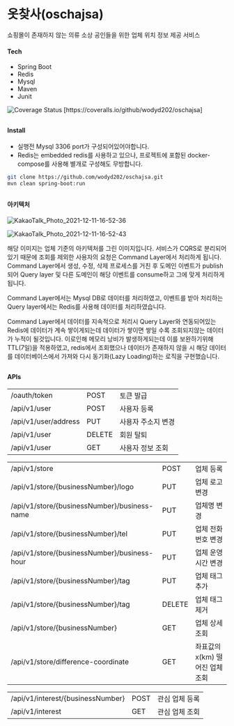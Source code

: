 # 옷찾사(oschajsa)
쇼핑몰이 존재하지 않는 의류 소상 공인들을 위한 업체 위치 정보 제공 서비스


#### Tech
- Spring Boot
- Redis
- Mysql
- Maven
- Junit

<img src="https://coveralls.io/repos/github/wodyd202/oschajsa/badge.svg" alt="Coverage Status" />
[https://coveralls.io/github/wodyd202/oschajsa]

##

#### Install
* 실행전 Mysql 3306 port가 구성되어있어야합니다.
* Redis는 embedded redis를 사용하고 있으나, 프로젝트에 포함된 docker-compose를 사용해 별개로 구성해도 무방합니다.

```sh
git clone https://github.com/wodyd202/oschajsa.git
mvn clean spring-boot:run
```
##

#### 아키텍처

![KakaoTalk_Photo_2021-12-11-16-52-36](https://user-images.githubusercontent.com/77535935/145669120-5160398f-ed33-41e1-a651-cf017fc3fc0d.jpeg)

![KakaoTalk_Photo_2021-12-11-16-52-43](https://user-images.githubusercontent.com/77535935/145669083-17f2239e-6f60-46b3-8807-4e153ad5305c.jpeg)

해당 이미지는 업체 기준의 아키텍처를 그린 이미지입니다. 서비스가 CQRS로 분리되어있기 때문에 조회를 제외한 사용자의 요청은 Command Layer에서 처리하게 됩니다.
Command Layer에서 생성, 수정, 삭제 프로세스를 거친 후 도메인 이벤트가 publish되어 Query layer 및 다른 도메인이 해당 이벤트를 consume하고 그에 맞게 처리하게 됩니다.

Command Layer에서는 Mysql DB로 데이터를 처리하였고, 이벤트를 받아 처리하는  Query layer에서는 Redis를 사용해 데이터를 처리하였습니다.

Command Layer에서 데이터를 지속적으로 처리시 Query Layer와 연동되어있는 Redis에 데이터가 계속 쌓이게되는데 데이터가 쌓이면 쌓일 수록 조회되지않는 데이터가 누적이 될것입니다.
이로인해 메모리 낭비가 발생하게되는데 이를 보완하기위해 TTL(7일)을 적용하였고, redis에서 조회했으나 데이터가 존재하지 않을 시 해당 데이터를 데이터베이스에서 가져와 다시 동기화(Lazy Loading)하는 로직을 구현했습니다.

##

#### APIs

|  |  |  |
| ------ | ------ | ------ |
| /oauth/token | POST | 토큰 발급 |
| /api/v1/user | POST | 사용자 등록 |
| /api/v1/user/address | PUT | 사용자 주소지 변경 |
| /api/v1/user | DELETE | 회원 탈퇴 |
| /api/v1/user | GET | 사용자 정보 조회 |

|  |  |  |
| ------ | ------ | ------ |
| /api/v1/store | POST | 업체 등록 |
| /api/v1/store/{businessNumber}/logo | PUT | 업체 로고 변경 |
| /api/v1/store/{businessNumber}/business-name | PUT | 업체명 변경 |
| /api/v1/store/{businessNumber}/tel | PUT | 업체 전화번호 변경 |
| /api/v1/store/{businessNumber}/business-hour | PUT | 업체 운영시간 변경 |
| /api/v1/store/{businessNumber}/tag | PUT | 업체 태그 추가 |
| /api/v1/store/{businessNumber}/tag | DELETE | 업체 태그 제거 |
| /api/v1/store/{businessNumber} | GET | 업체 상세 조회 |
| /api/v1/store/difference-coordinate | GET | 좌표값의 x(km) 떨어진 업체 조회 |

|  |  |  |
| ------ | ------ | ------ |
| /api/v1/interest/{businessNumber} | POST | 관심 업체 등록 |
| /api/v1/interest | GET | 관심 업체 조회 |

